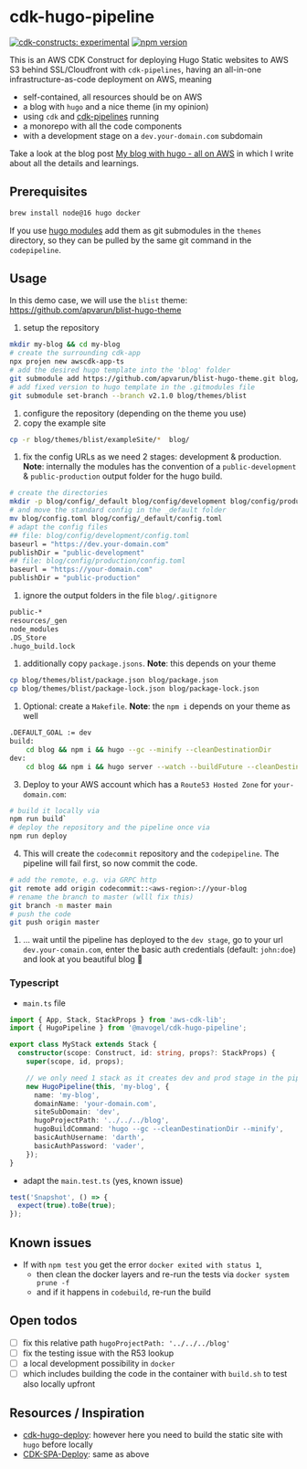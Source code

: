 # cdk-hugo-pipeline

[![cdk-constructs: experimental](https://img.shields.io/badge/cdk--constructs-experimental-important.svg)](https://constructs.dev/packages/cdk-hugo-pipeline)
[![npm version](https://badge.fury.io/js/cdk-hugo-pipeline.svg)](https://badge.fury.io/js/cdk-hugo-pipeline)

This is an AWS CDK Construct for deploying Hugo Static websites to AWS S3 behind SSL/Cloudfront with `cdk-pipelines`, having an all-in-one infrastructure-as-code deployment on AWS, meaning

- self-contained, all resources should be on AWS
- a blog with `hugo` and a nice theme (in my opinion)
- using `cdk` and [cdk-pipelines](https://docs.aws.amazon.com/cdk/v2/guide/cdk_pipeline.html) running
- a monorepo with all the code components
- with a development stage on a `dev.your-domain.com` subdomain

Take a look at the blog post [My blog with hugo - all on AWS](https://manuel-vogel.de/post/2023-04-16-hugo-all-on-aws/) in which I write
about all the details and learnings.

## Prerequisites
```sh
brew install node@16 hugo docker
```

If you use [hugo modules](https://gohugo.io/hugo-modules/) add them as git submodules in the `themes` directory, so they can be pulled by the same git command in the `codepipeline`.

## Usage
In this demo case, we will use the `blist` theme: https://github.com/apvarun/blist-hugo-theme

1. setup the repository
```sh
mkdir my-blog && cd my-blog
# create the surrounding cdk-app
npx projen new awscdk-app-ts
# add the desired hugo template into the 'blog' folder
git submodule add https://github.com/apvarun/blist-hugo-theme.git blog/themes/blist
# add fixed version to hugo template in the .gitmodules file
git submodule set-branch --branch v2.1.0 blog/themes/blist
```
1. configure the repository (depending on the theme you use)
  1. copy the example site
```sh
cp -r blog/themes/blist/exampleSite/*  blog/
```
  1. fix the config URLs as we need 2 stages: development & production. **Note**: internally the modules has the convention of a `public-development` & `public-production` output folder for the hugo build.
```sh
# create the directories
mkdir -p blog/config/_default blog/config/development blog/config/production
# and move the standard config in the _default folder
mv blog/config.toml blog/config/_default/config.toml
# adapt the config files
## file: blog/config/development/config.toml
baseurl = "https://dev.your-domain.com"
publishDir = "public-development"
## file: blog/config/production/config.toml
baseurl = "https://your-domain.com"
publishDir = "public-production"
```
  1. ignore the output folders in the file `blog/.gitignore`
```sh
public-*
resources/_gen
node_modules
.DS_Store
.hugo_build.lock
```
  1. additionally copy `package.jsons`. **Note**: this depends on your theme
```sh
cp blog/themes/blist/package.json blog/package.json
cp blog/themes/blist/package-lock.json blog/package-lock.json
```
  1. Optional: create a `Makefile`. **Note**: the `npm i` depends on your theme as well
```sh
.DEFAULT_GOAL := dev
build:
	cd blog && npm i && hugo --gc --minify --cleanDestinationDir
dev:
	cd blog && npm i && hugo server --watch --buildFuture --cleanDestinationDir

```
3. Deploy to your AWS account which has a `Route53 Hosted Zone` for `your-domain.com`:
```sh
# build it locally via
npm run build`
# deploy the repository and the pipeline once via
npm run deploy
```
4. This will create the `codecommit` repository and the `codepipeline`. The pipeline will fail first, so now commit the code.
```sh
# add the remote, e.g. via GRPC http
git remote add origin codecommit::<aws-region>://your-blog
# rename the branch to master (wlll fix this)
git branch -m master main
# push the code
git push origin master
```
1. ... wait until the pipeline has deployed to the `dev stage`, go to your url `dev.your-comain.com`, enter the basic auth credentials (default: `john:doe`) and look at you beautiful blog :tada:

### Typescript
- `main.ts` file
```ts
import { App, Stack, StackProps } from 'aws-cdk-lib';
import { HugoPipeline } from '@mavogel/cdk-hugo-pipeline';

export class MyStack extends Stack {
  constructor(scope: Construct, id: string, props?: StackProps) {
    super(scope, id, props);

    // we only need 1 stack as it creates dev and prod stage in the pipeline
    new HugoPipeline(this, 'my-blog', {
      name: 'my-blog',
      domainName: 'your-domain.com',
      siteSubDomain: 'dev',
      hugoProjectPath: '../../../blog',
      hugoBuildCommand: 'hugo --gc --cleanDestinationDir --minify',
      basicAuthUsername: 'darth',
      basicAuthPassword: 'vader',
    });
}
```
- adapt the `main.test.ts` (yes, known issue)

```ts
test('Snapshot', () => {
  expect(true).toBe(true);
});
```
## Known issues
- If with `npm test` you get the error `docker exited with status 1`, 
  - then clean the docker layers and re-run the tests via `docker system prune -f`
  - and if it happens in `codebuild`, re-run the build
## Open todos
- [ ] fix this relative path `hugoProjectPath: '../../../blog'`
- [ ] fix the testing issue with the R53 lookup
- [ ] a local development possibility in `docker`
- [ ] which includes building the code in the container with `build.sh` to test also locally upfront

## Resources / Inspiration
- [cdk-hugo-deploy](https://github.com/maafk/cdk-hugo-deploy): however here you need to build the static site with `hugo` before locally
- [CDK-SPA-Deploy](https://github.com/nideveloper/CDK-SPA-Deploy/tree/master): same as above
